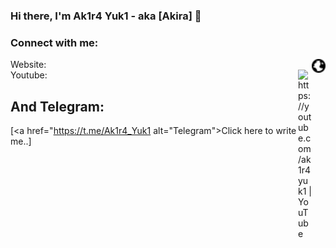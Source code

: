 ### Hi there, I'm Ak1r4 Yuk1 - aka [Akira] 👋

### Connect with me:

 <img align="right" alt="akirayuki.it" width="22px" src="https://raw.githubusercontent.com/iconic/open-iconic/master/svg/globe.svg" /> Website:
<br />
 <img align="right" alt="https://youtube.com/ak1r4yuk1 | YouTube" width="22px" src="https://cdn.jsdelivr.net/npm/simple-icons@v3/icons/youtube.svg" /> Youtube:

## And Telegram:

[<a href="https://t.me/Ak1r4_Yuk1 alt="Telegram">Click here to write me..</a>]

<br />
